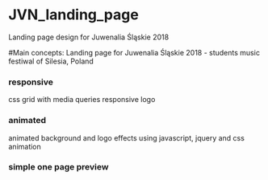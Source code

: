 # JVN_landing_page
Landing page design for Juwenalia Śląskie 2018

#Main concepts:
Landing page for Juwenalia Śląskie 2018 - students music festiwal of Silesia, Poland

### responsive
css grid with media queries
responsive logo

### animated
animated background and logo effects using javascript, jquery and css animation

### simple one page preview

